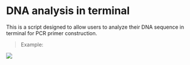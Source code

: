 # DNA analysis in terminal

This is a script designed to allow users to analyze their DNA sequence in terminal for PCR primer construction. 

> Example: 
<html>
  <img src="https://raw.githubusercontent.com/ying-li-python/DNA_analyze/master/Images/Example.png">
  <html>
